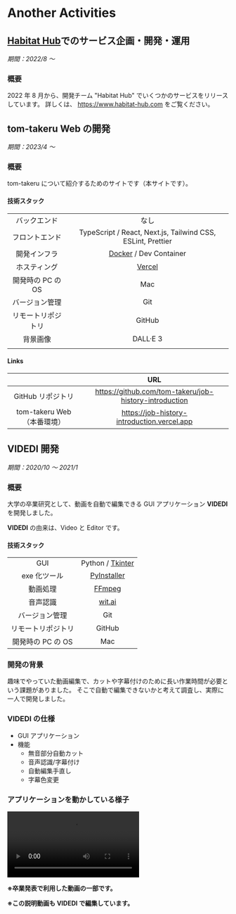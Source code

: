 # Another Activities

## [Habitat Hub](https://www.habitat-hub.com)でのサービス企画・開発・運用

_期間：2022/8 〜_

### 概要

2022 年 8 月から、開発チーム "Habitat Hub" でいくつかのサービスをリリースしています。
詳しくは、 https://www.habitat-hub.com をご覧ください。

## tom-takeru Web の開発

_期間：2023/4 〜_

### 概要

tom-takeru について紹介するためのサイトです（本サイトです）。

#### 技術スタック

|                    |                                                                                                                        |
| :----------------: | :--------------------------------------------------------------------------------------------------------------------: |
|    バックエンド    |                                                          なし                                                          |
|   フロントエンド   |                              TypeScript / React, Next.js, Tailwind CSS, ESLint, Prettier                               |
|    開発インフラ    | <a target="_blank" rel="noopener noreferrer" href='https://www.docker.com/' target="_blank">Docker</a> / Dev Container |
|    ホスティング    |        <a target="_blank" rel="noopener noreferrer" href='https://vercel.com/about' target="_blank">Vercel</a>         |
| 開発時の PC の OS  |                                                          Mac                                                           |
|   バージョン管理   |                                                          Git                                                           |
| リモートリポジトリ |                                                         GitHub                                                         |
|      背景画像      |                                                        DALL·E 3                                                        |
|                    |

#### Links

|                            |                          URL                           |
| :------------------------: | :----------------------------------------------------: |
|     GitHub リポジトリ      | https://github.com/tom-takeru/job-history-introduction |
| tom-takeru Web（本番環境） |      https://job-history-introduction.vercel.app       |

## VIDEDI 開発

_期間：2020/10 〜 2021/1_

### 概要

大学の卒業研究として、動画を自動で編集できる GUI アプリケーション **VIDEDI** を開発しました。

**VIDEDI** の由来は、Video と Editor です。

#### 技術スタック

|                    |                                                                                                                                         |
| :----------------: | :-------------------------------------------------------------------------------------------------------------------------------------: |
|        GUI         | Python / <a target="_blank" rel="noopener noreferrer" href='https://docs.python.org/3/library/tkinter.html' target="_blank">Tkinter</a> |
|    exe 化ツール    |         <a target="_blank" rel="noopener noreferrer" href='https://pyinstaller.org/en/stable/' target="_blank">PyInstaller</a>          |
|      動画処理      |                   <a target="_blank" rel="noopener noreferrer" href='https://ffmpeg.org/' target="_blank">FFmpeg</a>                    |
|      音声認識      |                     <a target="_blank" rel="noopener noreferrer" href='https://wit.ai/' target="_blank">wit.ai</a>                      |
|   バージョン管理   |                                                                   Git                                                                   |
| リモートリポジトリ |                                                                 GitHub                                                                  |
| 開発時の PC の OS  |                                                                   Mac                                                                   |

### 開発の背景

趣味でやっていた動画編集で、カットや字幕付けのために長い作業時間が必要という課題がありました。
そこで自動で編集できないかと考えて調査し、実際に一人で開発しました。

### VIDEDI の仕様

- GUI アプリケーション
- 機能
  - 無音部分自動カット
  - 音声認識/字幕付け
  - 自動編集手直し
  - 字幕色変更

### アプリケーションを動かしている様子

<video src='発表(概要)_jumpcut_subtitle.mp4' controls></video>

**※卒業発表で利用した動画の一部です。**

**※この説明動画も VIDEDI で編集しています。**
